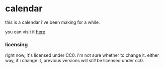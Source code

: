 # calendar

this is a calendar i've been making for a while.

you can visit it [here](c.a-b.zc.al)

### licensing
right now, it's licensed under CC0.
i'm not sure whether to change it.
either way, if i change it, previous versions will *still* be licensed under cc0.
